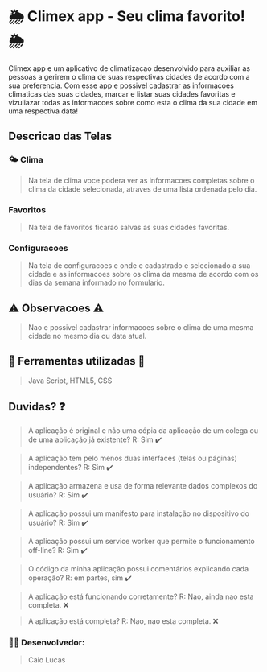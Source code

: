 # :sun_behind_rain_cloud: Climex app - Seu clima favorito! :sun_behind_rain_cloud:

Climex app e um aplicativo de climatizacao desenvolvido para auxiliar as pessoas a gerirem o clima de suas respectivas cidades de acordo com a sua preferencia. Com esse app e possivel cadastrar as informacoes climaticas das suas cidades, marcar e listar suas cidades favoritas e vizuliazar todas as informacoes sobre como esta o clima da sua cidade em uma respectiva data!

## Descricao das Telas

 ### :sun_behind_small_cloud: Clima
> Na tela de clima voce podera ver as informacoes completas sobre o clima da cidade selecionada, atraves de uma lista ordenada pelo dia.

 ### Favoritos
> Na tela de favoritos ficarao salvas as suas cidades favoritas.

### Configuracoes
> Na tela de configuracoes e onde e cadastrado e selecionado a sua cidade e as informacoes sobre os clima da mesma de acordo com os dias da semana informado no formulario.

## :warning: Observacoes :warning:
> Nao e possivel cadastrar informacoes sobre o clima de uma mesma cidade no mesmo dia ou data atual.

## :hammer: Ferramentas utilizadas :hammer:
> Java Script, HTML5, CSS

## Duvidas? :question:
>A aplicação é original e não uma cópia da aplicação de um colega ou de uma aplicação já existente? R: Sim :heavy_check_mark:

>A aplicação tem pelo menos duas interfaces (telas ou páginas) independentes? R: Sim :heavy_check_mark:

>A aplicação armazena e usa de forma relevante dados complexos do usuário? R: Sim :heavy_check_mark:

>A aplicação possui um manifesto para instalação no dispositivo do usuário? R: Sim :heavy_check_mark:

>A aplicação possui um service worker que permite o funcionamento off-line? R: Sim :heavy_check_mark:

> O código da minha aplicação possui comentários explicando cada operação? R: em partes, sim :heavy_check_mark:

>A aplicação está funcionando corretamente? R: Nao, ainda nao esta completa.  :x:

>A aplicação está completa? R: Nao, nao esta completa. :x:

### :technologist: Desenvolvedor: 
> Caio Lucas
